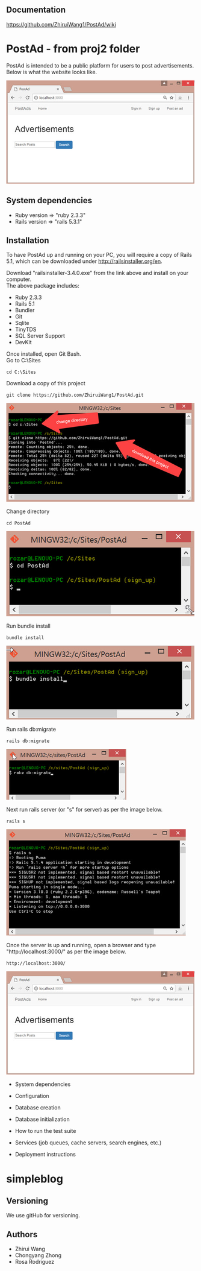 ## Documentation
https://github.com/ZhiruiWang1/PostAd/wiki  <br />


[1]: https://www.w3schools.com?target=_blank



# PostAd - from proj2 folder

PostAd is intended to be a public platform for users to post advertisements. <br />
Below is what the website looks like.

![blah](https://github.com/rozar17/proj2/blob/master/img/1.%20index.jpg?raw=true "aaa") <br />



## System dependencies

* Ruby version 		=>		"ruby 2.3.3"
* Rails version 	=>		"rails 5.3.1"



## Installation
To have PostAd up and running on your PC, you will require a copy of Rails 5.1, which can be downloaded under http://railsinstaller.org/en. <br />

Download "railsinstaller-3.4.0.exe" from the link above and install on your computer. <br />
The above package includes:
*	Ruby 2.3.3
*	Rails 5.1
*	Bundler
*	Git
*	Sqlite
*	TinyTDS
*	SQL Server Support
*	DevKit


Once installed, open Git Bash. <br />
Go to C:\Sites
```
cd C:\Sites
```


Download a copy of this project
```
git clone https://github.com/ZhiruiWang1/PostAd.git
```
![Alt text](https://github.com/rozar17/proj2/blob/master/img/2.%20gitBash_download.jpg?raw=true "Optional Title") <br />



Change directory
```
cd PostAd
```
![Alt text](https://github.com/rozar17/proj2/blob/master/img/3.%20gitBash.jpg?raw=true "Optional Title") <br />



Run bundle install
```
bundle install
```
![Alt text](https://github.com/rozar17/proj2/blob/master/img/4.%20bundle%20install.jpg?raw=true "Optional Title") <br />



Run rails db:migrate
```
rails db:migrate
```
![Alt text](https://github.com/rozar17/proj2/blob/master/img/5.%20db%20migrate.jpg?raw=true "Optional Title") <br />



Next run rails server (or "s" for server) as per the image below.
```
rails s
```
![Alt text](https://github.com/rozar17/proj2/blob/master/img/6.%20rails%20s.jpg?raw=true "Optional Title") <br />



Once the server is up and running, open a browser and type "http://localhost:3000/" as per the image below.
```
http://localhost:3000/
```
![Alt text](https://github.com/rozar17/proj2/blob/master/img/1.%20index.jpg?raw=true "Optional Title") <br />





* System dependencies

* Configuration

* Database creation

* Database initialization

* How to run the test suite

* Services (job queues, cache servers, search engines, etc.)

* Deployment instructions



# simpleblog



## Versioning
We use gitHub for versioning.



## Authors
* Zhirui Wang
* Chongyang Zhong
* Rosa Rodriguez




